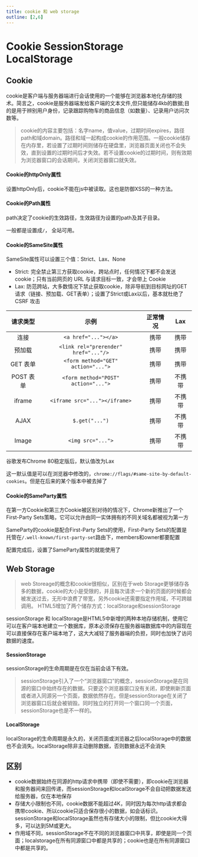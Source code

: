 ```yaml
---
title: cookie 和 web storage
outline: [2,6]
---
```


# Cookie SessionStorage LocalStorage

## Cookie

cookie是客户端与服务器端进行会话使用的一个能够在浏览器本地化存储的技术。简言之，cookie是服务器端发给客户端的文本文件,但只能储存4kb的数据;目的是用于辨别用户身份，记录跟踪购物车的商品信息（如数量）、记录用户访问次数等。

> cookie的内容主要包括：名字name，值value，过期时间expires，路径path和域domain。路径和域一起构成cookie的作用范围。一般cookie储存在内存里，若设置了过期时间则储存在硬盘里，浏览器页面关闭也不会失效，直到设置的过期时间后才失效。若不设置cookie的过期时间，则有效期为浏览器窗口的会话期间，关闭浏览器窗口就失效。

#### Cookie的httpOnly属性

设置httpOnly后，cookie不能在js中被读取。这也是防御XSS的一种方法。

#### Cookie的Path属性

path决定了cookie的生效路径，生效路径为设置的path及其子目录。

一般都是设置成`/`， 全站可用。

#### Cookie的SameSite属性

SameSite属性可以设置三个值：Strict、Lax、None

- Strict: 完全禁止第三方获取cookie，跨站点时，任何情况下都不会发送cookie；只有当前网页的 URL 与请求目标一致，才会带上 Cookie
- Lax: 防范跨站，大多数情况下禁止获取cookie，除非导航到目标网址的GET请求（链接、预加载、GET表单）；设置了Strict或Lax以后，基本就杜绝了 CSRF 攻击

|    请求类型     |                   示例                   |  正常情况  |   Lax   |
|:-----------:|:--------------------------------------:|:------:|:-------:|
|     连接      |          `<a href="..."></a>`          |   携带   |   携带    |
|     预加载     |  `<link rel="prerender" href="..."/>`  |   携带   |   携带    |
|   GET 表单    |   `<form method="GET" action="...">`   |   携带   |   携带    |
|   POST 表单   |  `<form method="POST" action="...">`   |   携带   |   不携带   |
|   iframe    |     `<iframe src="..."></iframe>`      |   携带   |   不携带   |
|    AJAX     |             `$.get("...")`             |   携带   |   不携带   |
|    Image    |           `<img src="...">`            |   携带   |   不携带   |

谷歌发布Chrome 80稳定版后，默认值改为Lax

这一默认值是可以在浏览器中修改的，`chrome://flags/#same-site-by-default-cookies`。但是在后来的某个版本中被去掉了

#### Cookie的SameParty属性

在第一方Cookie和第三方Cookie被区别对待的情况下，Chrome新推出了一个First-Party Sets策略，它可以允许由同一实体拥有的不同关域名都被视为第一方

SameParty的cookie是配合First-Party Sets的使用，First-Party Sets的配置是托管在`/.well-known/first-party-set`路由下，members和owner都要配置

配置完成后，设置了SameParty属性的就能使用了

## Web Storage

> web Storeage的概念和cookie很相似，区别在于web Storage更够储存各多的数据，cookie的大小是受限的，并且每次请求一个新的页面的时候都会被发送过去，无形中浪费了带宽，另外cookie还需要指定作用域，不可跨越调用。
> HTML5增加了两个储存方式：localStorage和sessionStorage

sessionStorage 和 localStorage是HTML5中新增的两种本地存储机制，使用它可以在客户端本地建立一个数据库，原本必须保存在服务器端数据库中的内容现在可以直接保存在客户端本地了，这大大减轻了服务器端的负担，同时也加快了访问数据的速度。

#### SessionStorage

sessionStorage的生命周期是在仅在当前会话下有效。

> sessionStorage引入了一个“浏览器窗口”的概念，sessionStorage是在同源的窗口中始终存在的数据。只要这个浏览器窗口没有关闭，即使刷新页面或者进入同源另一个页面，数据依然存在。但是sessionStorage在关闭了浏览器窗口后就会被销毁。同时独立的打开同一个窗口同一个页面，sessionStorage也是不一样的。

#### LocalStorage

localStorage的生命周期是永久的，关闭页面或浏览器之后localStorage中的数据也不会消失。localStorage除非主动删除数据，否则数据永远不会消失

## 区别

- cookie数据始终在同源的http请求中携带（即使不需要），即cookie在浏览器和服务器间来回传递，而sessionStorage和localStorage不会自动把数据发送给服务器，仅在本地保存
- 存储大小限制也不同，cookie数据不能超过4K，同时因为每次http请求都会携带cookie、所以cookie只适合保存很小的数据，如会话标识。sessionStorage和localStorage虽然也有存储大小的限制，但比cookie大得多，可以达到5M或更大。
- 作用域不同，sessionStorage不在不同的浏览器窗口中共享，即使是同一个页面；localstorage在所有同源窗口中都是共享的；cookie也是在所有同源窗口中都是共享的。
